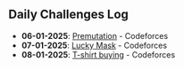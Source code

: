 ## Daily Challenges Log
- **06-01-2025**: [Premutation](https://codeforces.com/contest/1790/problem/C) - Codeforces
- **07-01-2025**: [Lucky Mask](https://codeforces.com/contest/146/problem/B) - Codeforces
- **08-01-2025**: [T-shirt buying](https://codeforces.com/problemset/problem/799/B) - Codeforces
  
